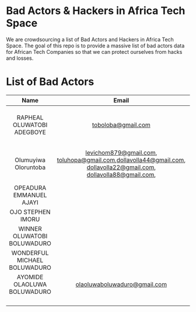 # Bad Actors & Hackers in Africa Tech Space
We are crowdsourcing a list of Bad Actors and Hackers in Africa Tech Space. 
The goal of this repo is to provide a massive list of bad actors data for African Tech Companies so that we can protect ourselves from hacks and losses. 

# List of Bad Actors

|Name  | Email  | Phone  | NIN  | BVN  |Bank Info   | Passport |Wallet Addresses |   |
|:-:|:-:|:-:|:-:|:-:|:-:|:-:|:-:|:-:|
| RAPHEAL OLUWATOBI ADEGBOYE | toboloba@gmail.com  | +2348125911994 | 44944177070 | 22363855501  |Opay: 8125911994;  FIRST BANK OF NIGERIA: 3099020977  |   |   |   |
|Olumuyiwa Oloruntoba   | levichom879@gmail.com, toluhopa@gmail.com,dollavolla44@gmail.com, dollavolla22@gmail.com, dollavolla88@gmail.com,   | +2349161977253, +2349163275141, +2348101342359, +2349163774589, +234916282580,  |   |   | Wema: 7811527495  |   | TTu5PDemegwtKsGJC1wpQQAwYujxsBVGgT, TKHoZD9ELdENG82FNgAxJ6bYDJ1W1gWgCu |   |
| OPEADURA EMMANUEL AJAYI  |   |   | 32615928048 | 22503726751  |   |   |   |   |
| OJO STEPHEN IMORU  |   |   | 41695639772  | 22696925324  |   |   |   |   |
| WINNER OLUWATOBI BOLUWADURO  |   |   | 99385789184  | 22732958172  |   |   |   |   |
| WONDERFUL MICHAEL BOLUWADURO  |   |   |   | 22595365164  |   |   |   |   |
|  AYOMIDE OLAOLUWA BOLUWADURO |  olaoluwaboluwaduro@gmail.com |  +2347083566116 |   |  22622334675 |   |   |   |   |
|   |   |   |   |   |   |   |   |   |
|   |   |   |   |   |   |   |   |   |
|   |   |   |   |   |   |   |   |   |
|   |   |   |   |   |   |   |   |   |
